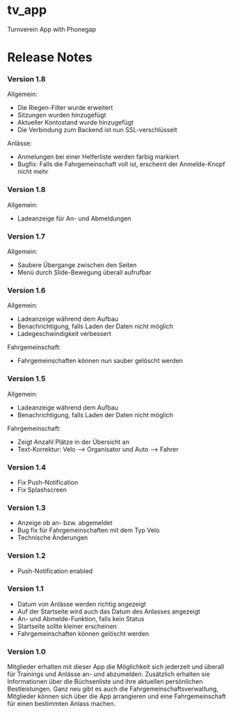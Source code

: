 tv_app
======

Turnverein App with Phonegap

<h1>Release Notes</h1>

<h3>Version 1.8</h3>
Allgemein:
<ul>
<li>Die Riegen-Filter wurde erweitert</li>
<li>Sitzungen wurden hinzugefügt</li>
<li>Aktueller Kontostand wurde hinzugefügt</li>
<li>Die Verbindung zum Backend ist nun SSL-verschlüsselt</li>
</ul>
Anlässe:
<ul>
<li>Anmelungen bei einer Helferliste werden farbig markiert</li>
<li>Bugfix: Falls die Fahrgemeinschaft voll ist, erscheint der Anmelde-Knopf nicht mehr</li>
</ul>

<h3>Version 1.8</h3>
Allgemein:
<ul>
<li>Ladeanzeige für An- und Abmeldungen</li>
</ul>

<h3>Version 1.7</h3>
Allgemein:
<ul>
<li>Saubere Übergange zwischen den Seiten</li>
<li>Menü durch Slide-Bewegung überall aufrufbar</li>
</ul>

<h3>Version 1.6</h3>
Allgemein:
<ul>
<li>Ladeanzeige während dem Aufbau</li>
<li>Benachrichtigung, falls Laden der Daten nicht möglich</li>
<li>Ladegeschwindigkeit verbessert</li>
</ul>
Fahrgemeinschaft:
<ul>
<li>Fahrgemeinschaften können nun sauber gelöscht werden</li>
</ul>

<h3>Version 1.5</h3>
Allgemein:
<ul>
<li>Ladeanzeige während dem Aufbau</li>
<li>Benachrichtigung, falls Laden der Daten nicht möglich</li>
</ul>
Fahrgemeinschaft:
<ul>
<li>Zeigt Anzahl Plätze in der Übersicht an</li>
<li>Text-Korrektur: Velo --> Organisator und Auto --> Fahrer</li>
</ul>

<h3>Version 1.4</h3>
<ul>
<li>Fix Push-Notification</li>
<li>Fix Splashscreen</li>
</ul>

<h3>Version 1.3</h3>
<ul>
<li>Anzeige ob an- bzw. abgemeldet</li>
<li>Bug fix für Fahrgemeinschaften mit dem Typ Velo</li>
<li>Technische Änderungen</li>
</ul>

<h3>Version 1.2</h3>
<ul>
<li>Push-Notification enabled</li>
</ul>

<h3>Version 1.1</h3>
<ul>
<li>Datum von Anlässe werden richtig angezeigt</li>
<li>Auf der Startseite wird auch das Datum des Anlasses angezeigt</li>
<li>An- und Abmelde-Funktion, falls kein Status</li>
<li>Startseite sollte kleiner erscheinen</li>
<li>Fahrgemeinschaften können gelöscht werden</li>
</ul>

<h3>Version 1.0</h3>
Mitglieder erhalten mit dieser App die Möglichkeit sich jederzeit und überall für Trainings und Anlässe an- und abzumelden. Zusätzlich erhalten sie Informationen über die Büchsenliste und ihre aktuellen persönlichen Bestleistungen. Ganz neu gibt es auch die Fahrgemeinschaftsverwaltung, Mitglieder können sich über die App arrangieren und eine Fahrgemeinschaft für einen bestimmten Anlass machen.
